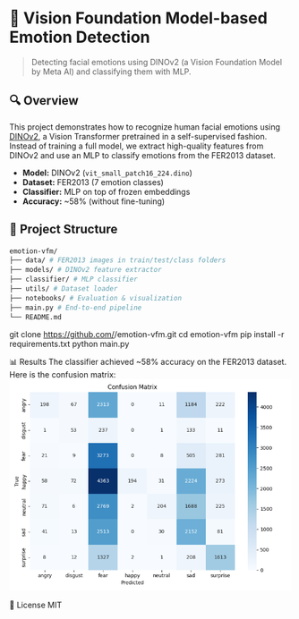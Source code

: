 # 🧠 Vision Foundation Model-based Emotion Detection

> Detecting facial emotions using DINOv2 (a Vision Foundation Model by Meta AI) and classifying them with MLP.

## 🔍 Overview

This project demonstrates how to recognize human facial emotions using [DINOv2](https://github.com/facebookresearch/dinov2), a Vision Transformer pretrained in a self-supervised fashion. Instead of training a full model, we extract high-quality features from DINOv2 and use an MLP to classify emotions from the FER2013 dataset.

- **Model:** DINOv2 (`vit_small_patch16_224.dino`)
- **Dataset:** FER2013 (7 emotion classes)
- **Classifier:** MLP on top of frozen embeddings
- **Accuracy:** ~58% (without fine-tuning)

## 📁 Project Structure
```bash
emotion-vfm/
├── data/ # FER2013 images in train/test/class folders
├── models/ # DINOv2 feature extractor
├── classifier/ # MLP classifier
├── utils/ # Dataset loader
├── notebooks/ # Evaluation & visualization
├── main.py # End-to-end pipeline
└── README.md
```
git clone https://github.com/<your-username>/emotion-vfm.git
cd emotion-vfm
pip install -r requirements.txt
python main.py

📊 Results
The classifier achieved ~58% accuracy on the FER2013 dataset. Here is the confusion matrix:
![Confusion Matrix](Figure_1.png)

📜 License
MIT
